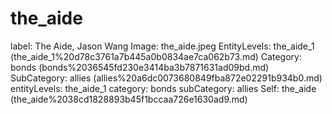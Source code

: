 # the_aide

label: The Aide, Jason Wang
Image: the_aide.jpeg
EntityLevels: the_aide_1 (the_aide_1%20d78c3761a7b445a0b0834ae7ca062b73.md)
Category: bonds (bonds%2036545fd230e3414ba3b7871631ad09bd.md)
SubCategory: allies (allies%20a6dc0073680849fba872e02291b934b0.md)
entityLevels: the_aide_1
category: bonds
subCategory: allies
Self: the_aide (the_aide%2038cd1828893b45f1bccaa726e1630ad9.md)

[](Untitled%20ea7f2a2b7fa846b6a941d85aba1ec6f5.md)